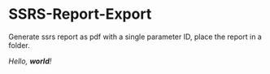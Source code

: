 # SSRS-Report-Export
Generate ssrs report as pdf with a single parameter ID, place the report in a folder.



*Hello, **world**!*
